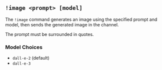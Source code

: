 ## `!image <prompt> [model]`

The `!image` command generates an image using the specified prompt and model, then sends the generated image in the channel.

The prompt must be surrounded in quotes.

### Model Choices
- `dall-e-2` (default)
- `dall-e-3`